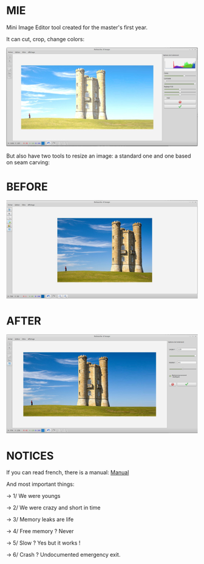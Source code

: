 MIE
===

Mini Image Editor tool created for the master's first year.

It can cut, crop, change colors:

![Alt text](Color.jpg?raw=true "Changing colors")

But also have two tools to resize an image: a standard one and one based on seam carving:

BEFORE
======

![Alt text](SeamCarving1.jpg?raw=true "Before using Seam Carving")

AFTER
=====

![Alt text](SeamCarving2.jpg?raw=true "And after")

NOTICES
=======

If you can read french, there is a manual: [Manual](CompteRenduImage.odt)

And most important things:

->  1/ We were youngs
  
->  2/ We were crazy and short in time
  
->  3/ Memory leaks are life
  
->  4/ Free memory ? Never
  
->  5/ Slow ? Yes but it works !
  
->  6/ Crash ? Undocumented emergency exit.
